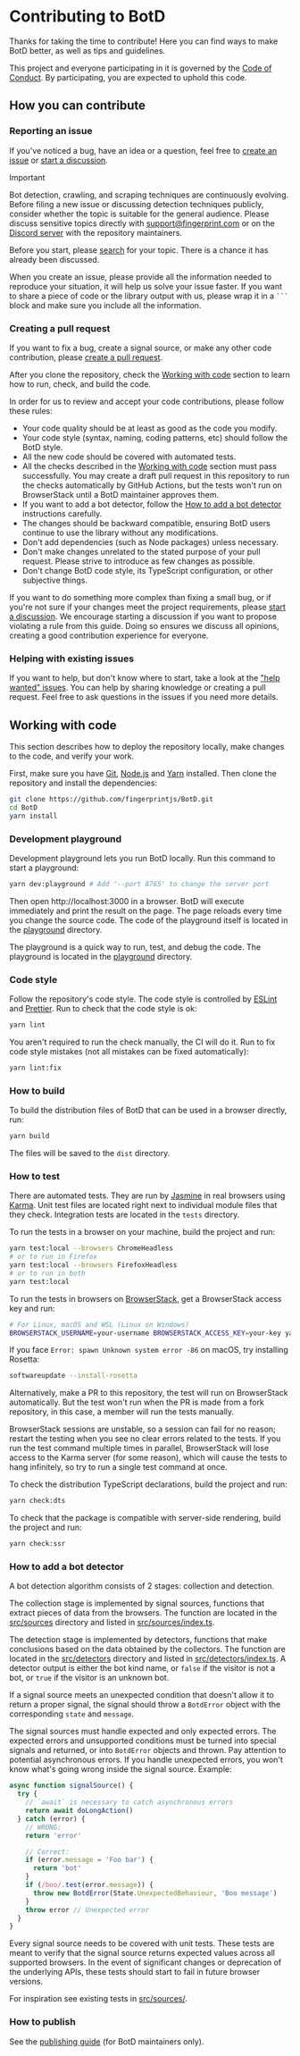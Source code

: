 # Contributing to BotD

Thanks for taking the time to contribute!
Here you can find ways to make BotD better, as well as tips and guidelines.

This project and everyone participating in it is governed by the [Code of Conduct](code_of_conduct.md).
By participating, you are expected to uphold this code.

## How you can contribute

### Reporting an issue

If you've noticed a bug, have an idea or a question,
feel free to [create an issue](https://github.com/fingerprintjs/BotD/issues/new/choose) or [start a discussion](https://github.com/fingerprintjs/BotD/discussions/new/choose).

> [!IMPORTANT]
> Bot detection, crawling, and scraping techniques are continuously evolving.
> Before filing a new issue or discussing detection techniques publicly, consider whether the topic is suitable for the general audience.
> Please discuss sensitive topics directly with [support@fingerprint.com](mailto:support@fingerprint.com) or on the [Discord server](https://discord.gg/39EpE2neBg) with the repository maintainers.

Before you start, please [search](https://github.com/search?q=repo%3Afingerprintjs%2FBotD) for your topic.
There is a chance it has already been discussed.

When you create an issue, please provide all the information needed to reproduce your situation, it will help us solve your issue faster.
If you want to share a piece of code or the library output with us, please wrap it in a ` ``` ` block and make sure you include all the information.

### Creating a pull request

If you want to fix a bug, create a signal source, or make any other code contribution, please [create a pull request](https://docs.github.com/en/get-started/exploring-projects-on-github/contributing-to-a-project).

After you clone the repository, check the [Working with code](#working-with-code) section to learn how to run, check, and build the code.

In order for us to review and accept your code contributions, please follow these rules:
- Your code quality should be at least as good as the code you modify.
- Your code style (syntax, naming, coding patterns, etc) should follow the BotD style.
- All the new code should be covered with automated tests.
- All the checks described in the [Working with code](#working-with-code) section must pass successfully.
  You may create a draft pull request in this repository to run the checks automatically by GitHub Actions,
  but the tests won't run on BrowserStack until a BotD maintainer approves them.
- If you want to add a bot detector, follow the [How to add a bot detector](#how-to-add-a-bot-detector) instructions carefully.
- The changes should be backward compatible, ensuring BotD users continue to use the library without any modifications.
- Don't add dependencies (such as Node packages) unless necessary.
- Don't make changes unrelated to the stated purpose of your pull request. Please strive to introduce as few changes as possible.
- Don't change BotD code style, its TypeScript configuration, or other subjective things.

If you want to do something more complex than fixing a small bug, or if you're not sure if your changes meet the project requirements, please [start a discussion](https://github.com/fingerprintjs/BotD/discussions/new/choose).
We encourage starting a discussion if you want to propose violating a rule from this guide.
Doing so ensures we discuss all opinions, creating a good contribution experience for everyone.

### Helping with existing issues

If you want to help, but don't know where to start, take a look at the ["help wanted" issues](https://github.com/fingerprintjs/BotD/labels/help%20wanted).
You can help by sharing knowledge or creating a pull request.
Feel free to ask questions in the issues if you need more details.

## Working with code

This section describes how to deploy the repository locally, make changes to the code, and verify your work.

First, make sure you have [Git](https://git-scm.com), [Node.js](https://nodejs.org) and [Yarn](https://yarnpkg.com) installed.
Then clone the repository and install the dependencies:

```bash
git clone https://github.com/fingerprintjs/BotD.git
cd BotD
yarn install
```

### Development playground

Development playground lets you run BotD locally. Run this command to start a playground:

```bash
yarn dev:playground # Add '--port 8765' to change the server port
```

Then open http://localhost:3000 in a browser.
BotD will execute immediately and print the result on the page.
The page reloads every time you change the source code.
The code of the playground itself is located in the [playground](playground) directory.

The playground is a quick way to run, test, and debug the code. The playground is located in the [playground](playground) directory.

### Code style

Follow the repository's code style.
The code style is controlled by [ESLint](https://eslint.org) and [Prettier](https://prettier.io).
Run to check that the code style is ok:

```bash
yarn lint
```

You aren't required to run the check manually, the CI will do it.
Run to fix code style mistakes (not all mistakes can be fixed automatically):

```bash
yarn lint:fix
```

### How to build

To build the distribution files of BotD that can be used in a browser directly, run:

```bash
yarn build
```

The files will be saved to the `dist` directory.

### How to test

There are automated tests.
They are run by [Jasmine](https://jasmine.github.io) in real browsers using [Karma](https://karma-runner.github.io).
Unit test files are located right next to individual module files that they check.
Integration tests are located in the `tests` directory.

To run the tests in a browser on your machine, build the project and run:
```bash
yarn test:local --browsers ChromeHeadless
# or to run in Firefox
yarn test:local --browsers FirefoxHeadless
# or to run in both
yarn test:local
```

To run the tests in browsers on [BrowserStack](https://www.browserstack.com), get a BrowserStack access key and run:
```bash
# For Linux, macOS and WSL (Linux on Windows)
BROWSERSTACK_USERNAME=your-username BROWSERSTACK_ACCESS_KEY=your-key yarn test:browserstack
```

If you face `Error: spawn Unknown system error -86` on macOS, try installing Rosetta:
```bash
softwareupdate --install-rosetta
```

Alternatively, make a PR to this repository, the test will run on BrowserStack automatically.
But the test won't run when the PR is made from a fork repository, in this case, a member will run the tests manually.

BrowserStack sessions are unstable, so a session can fail for no reason;
restart the testing when you see no clear errors related to the tests.
If you run the test command multiple times in parallel, BrowserStack will lose access to the Karma server
(for some reason), which will cause the tests to hang infinitely, so try to run a single test command at once.

To check the distribution TypeScript declarations, build the project and run:

```bash
yarn check:dts
```

To check that the package is compatible with server-side rendering, build the project and run:

```bash
yarn check:ssr
```

### How to add a bot detector

A bot detection algorithm consists of 2 stages: collection and detection.

The collection stage is implemented by signal sources, functions that extract pieces of data from the browsers.
The function are located in the [src/sources](src/sources) directory and listed in [src/sources/index.ts](src/sources/index.ts).

The detection stage is implemented by detectors, functions that make conclusions based on the data obtained by the collectors.
The function are located in the [src/detectors](src/detectors) directory and listed in [src/detectors/index.ts](src/detectors/index.ts).
A detector output is either the bot kind name, or `false` if the visitor is not a bot, or `true` if the visitor is an unknown bot.

If a signal source meets an unexpected condition that doesn't allow it to return a proper signal,
the signal should throw a `BotdError` object with the corresponding `state` and `message`.

The signal sources must handle expected and only expected errors.
The expected errors and unsupported conditions must be turned into special signals and returned, or into `BotdError` objects and thrown.
Pay attention to potential asynchronous errors.
If you handle unexpected errors, you won't know what's going wrong inside the signal source.
Example:

```js
async function signalSource() {
  try {
    // `await` is necessary to catch asynchronous errors
    return await doLongAction()
  } catch (error) {
    // WRONG:
    return 'error'

    // Correct:
    if (error.message = 'Foo bar') {
      return 'bot'
    }
    if (/boo/.test(error.message)) {
      throw new BotdError(State.UnexpectedBehaviour, 'Boo message')
    }
    throw error // Unexpected error
  }
}
```

Every signal source needs to be covered with unit tests.
These tests are meant to verify that the signal source returns expected values across all supported browsers.
In the event of significant changes or deprecation of the underlying APIs, these tests should start to fail in future browser versions.

For inspiration see existing tests in [src/sources/](src/sources/).

### How to publish

See the [publishing guide](docs/publishing.md) (for BotD maintainers only).
